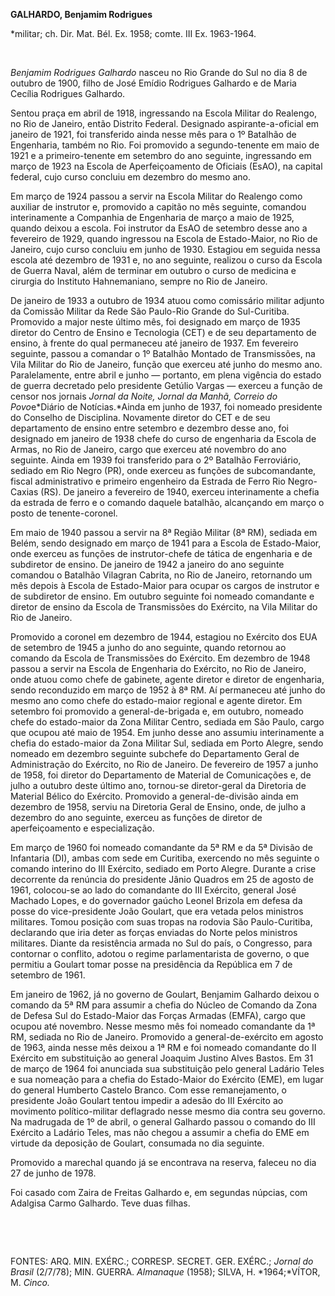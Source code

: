 **GALHARDO, Benjamim Rodrigues**

\*militar; ch. Dir. Mat. Bél. Ex. 1958; comte. III Ex. 1963-1964.

 

*Benjamim Rodrigues Galhardo* nasceu no Rio Grande do Sul no dia 8 de
outubro de 1900, filho de José Emídio Rodrigues Galhardo e de Maria
Cecília Rodrigues Galhardo.

Sentou praça em abril de 1918, ingressando na Escola Militar do
Realengo, no Rio de Janeiro, então Distrito Federal. Designado
aspirante-a-oficial em janeiro de 1921, foi transferido ainda nesse mês
para o 1º Batalhão de Engenharia, também no Rio. Foi promovido a
segundo-tenente em maio de 1921 e a primeiro-tenente em setembro do ano
seguinte, ingressando em março de 1923 na Escola de Aperfeiçoamento de
Oficiais (EsAO), na capital federal, cujo curso concluiu em dezembro do
mesmo ano.

Em março de 1924 passou a servir na Escola Militar do Realengo como
auxiliar de instrutor e, promovido a capitão no mês seguinte, comandou
interinamente a Companhia de Engenharia de março a maio de 1925, quando
deixou a escola. Foi instrutor da EsAO de setembro desse ano a fevereiro
de 1929, quando ingressou na Escola de Estado-Maior, no Rio de Janeiro,
cujo curso concluiu em junho de 1930. Estagiou em seguida nessa escola
até dezembro de 1931 e, no ano seguinte, realizou o curso da Escola de
Guerra Naval, além de terminar em outubro o curso de medicina e cirurgia
do Instituto Hahnemaniano, sempre no Rio de Janeiro.

De janeiro de 1933 a outubro de 1934 atuou como comissário militar
adjunto da Comissão Militar da Rede São Paulo-Rio Grande do
Sul-Curitiba. Promovido a major neste último mês, foi designado em março
de 1935 diretor do Centro de Ensino e Tecnologia (CET) e de seu
departamento de ensino, à frente do qual permaneceu até janeiro de 1937.
Em fevereiro seguinte, passou a comandar o 1º Batalhão Montado de
Transmissões, na Vila Militar do Rio de Janeiro, função que exerceu até
junho do mesmo ano. Paralelamente, entre abril e junho — portanto, em
plena vigência do estado de guerra decretado pelo presidente Getúlio
Vargas — exerceu a função de censor nos jornais *Jornal da Noite, Jornal
da* *Manhã, Correio do Povo*e*Diário de Notícias.*Ainda em junho de
1937, foi nomeado presidente do Conselho de Disciplina. Novamente
diretor do CET e de seu departamento de ensino entre setembro e dezembro
desse ano, foi designado em janeiro de 1938 chefe do curso de engenharia
da Escola de Armas, no Rio de Janeiro, cargo que exerceu até novembro do
ano seguinte. Ainda em 1939 foi transferido para o 2º Batalhão
Ferroviário, sediado em Rio Negro (PR), onde exerceu as funções de
subcomandante, fiscal administrativo e primeiro engenheiro da Estrada de
Ferro Rio Negro-Caxias (RS). De janeiro a fevereiro de 1940, exerceu
interinamente a chefia da estrada de ferro e o comando daquele batalhão,
alcançando em março o posto de tenente-coronel.

Em maio de 1940 passou a servir na 8ª Região Militar (8ª RM), sediada em
Belém, sendo designado em março de 1941 para a Escola de Estado-Maior,
onde exerceu as funções de instrutor-chefe de tática de engenharia e de
subdiretor de ensino. De janeiro de 1942 a janeiro do ano seguinte
comandou o Batalhão Vilagran Cabrita, no Rio de Janeiro, retornando um
mês depois à Escola de Estado-Maior para ocupar os cargos de instrutor e
de subdiretor de ensino. Em outubro seguinte foi nomeado comandante e
diretor de ensino da Escola de Transmissões do Exército, na Vila Militar
do Rio de Janeiro.

Promovido a coronel em dezembro de 1944, estagiou no Exército dos EUA de
setembro de 1945 a junho do ano seguinte, quando retornou ao comando da
Escola de Transmissões do Exército. Em dezembro de 1948 passou a servir
na Escola de Engenharia do Exército, no Rio de Janeiro, onde atuou como
chefe de gabinete, agente diretor e diretor de engenharia, sendo
reconduzido em março de 1952 à 8ª RM. Aí permaneceu até junho do mesmo
ano como chefe do estado-maior regional e agente diretor. Em setembro
foi promovido a general-de-brigada e, em outubro, nomeado chefe do
estado-maior da Zona Militar Centro, sediada em São Paulo, cargo que
ocupou até maio de 1954. Em junho desse ano assumiu interinamente a
chefia do estado-maior da Zona Militar Sul, sediada em Porto Alegre,
sendo nomeado em dezembro seguinte subchefe do Departamento Geral de
Administração do Exército, no Rio de Janeiro. De fevereiro de 1957 a
junho de 1958, foi diretor do Departamento de Material de Comunicações
e, de julho a outubro deste último ano, tornou-se diretor-geral da
Diretoria de Material Bélico do Exército. Promovido a general-de-divisão
ainda em dezembro de 1958, serviu na Diretoria Geral de Ensino, onde, de
julho a dezembro do ano seguinte, exerceu as funções de diretor de
aperfeiçoamento e especialização.

Em março de 1960 foi nomeado comandante da 5ª RM e da 5ª Divisão de
Infantaria (DI), ambas com sede em Curitiba, exercendo no mês seguinte o
comando interino do III Exército, sediado em Porto Alegre. Durante a
crise decorrente da renúncia do presidente Jânio Quadros em 25 de agosto
de 1961, colocou-se ao lado do comandante do III Exército, general José
Machado Lopes, e do governador gaúcho Leonel Brizola em defesa da posse
do vice-presidente João Goulart, que era vetada pelos ministros
militares. Tomou posição com suas tropas na rodovia São Paulo-Curitiba,
declarando que iria deter as forças enviadas do Norte pelos ministros
militares. Diante da resistência armada no Sul do país, o Congresso,
para contornar o conflito, adotou o regime parlamentarista de governo, o
que permitiu a Goulart tomar posse na presidência da República em 7 de
setembro de 1961.

Em janeiro de 1962, já no governo de Goulart, Benjamim Galhardo deixou o
comando da 5ª RM para assumir a chefia do Núcleo de Comando da Zona de
Defesa Sul do Estado-Maior das Forças Armadas (EMFA), cargo que ocupou
até novembro. Nesse mesmo mês foi nomeado comandante da 1ª RM, sediada
no Rio de Janeiro. Promovido a general-de-exército em agosto de 1963,
ainda nesse mês deixou a 1ª RM e foi nomeado comandante do II Exército
em substituição ao general Joaquim Justino Alves Bastos. Em 31 de março
de 1964 foi anunciada sua substituição pelo general Ladário Teles e sua
nomeação para a chefia do Estado-Maior do Exército (EME), em lugar do
general Humberto Castelo Branco. Com esse remanejamento, o presidente
João Goulart tentou impedir a adesão do III Exército ao movimento
político-militar deflagrado nesse mesmo dia contra seu governo. Na
madrugada de 1º de abril, o general Galhardo passou o comando do III
Exército a Ladário Teles, mas não chegou a assumir a chefia do EME em
virtude da deposição de Goulart, consumada no dia seguinte.

Promovido a marechal quando já se encontrava na reserva, faleceu no dia
27 de junho de 1978.

Foi casado com Zaira de Freitas Galhardo e, em segundas núpcias, com
Adalgisa Carmo Galhardo. Teve duas filhas.

 

 

FONTES: ARQ. MIN. EXÉRC.; CORRESP. SECRET. GER. EXÉRC.; *Jornal do
Brasil* (2/7/78); MIN. GUERRA. *Almanaque* (1958); SILVA, H.
*1964;*VÍTOR, M. *Cinco.*

 
